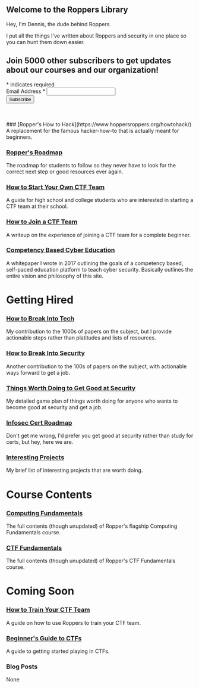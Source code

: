 ## Welcome to the Roppers Library

Hey, I'm Dennis, the dude behind Roppers. 

I put all the things I've written about Roppers and security in one place so you can hunt them down easier.

<div id="mc_embed_signup">
<form action="https://gmail.us5.list-manage.com/subscribe/post?u=4d03cc5db483966f7e0fe17cc&amp;id=8d9620c4b7" method="post" id="mc-embedded-subscribe-form" name="mc-embedded-subscribe-form" class="validate" target="_blank" novalidate>
    <div id="mc_embed_signup_scroll">
	<h2>Join 5000 other subscribers to get updates about our courses and our organization!</h2>
<div class="indicates-required"><span class="asterisk">*</span> indicates required</div>
<div class="mc-field-group">
	<label for="mce-EMAIL">Email Address  <span class="asterisk">*</span>
</label>
	<input type="email" value="" name="EMAIL" class="required email" id="mce-EMAIL">
</div>
	<div id="mce-responses" class="clear">
		<div class="response" id="mce-error-response" style="display:none"></div>
		<div class="response" id="mce-success-response" style="display:none"></div>
	</div>    <!-- real people should not fill this in and expect good things - do not remove this or risk form bot signups-->
    <div style="position: absolute; left: -5000px;" aria-hidden="true"><input type="text" name="b_4d03cc5db483966f7e0fe17cc_8d9620c4b7" tabindex="-1" value=""></div>
    <div class="clear"><input type="submit" value="Subscribe" name="subscribe" id="mc-embedded-subscribe" class="button"></div>
    </div>
</form>
</div>
<script type='text/javascript' src='//s3.amazonaws.com/downloads.mailchimp.com/js/mc-validate.js'></script><script type='text/javascript'>(function($) {window.fnames = new Array(); window.ftypes = new Array();fnames[0]='EMAIL';ftypes[0]='email';}(jQuery));var $mcj = jQuery.noConflict(true);</script>
<!--End mc_embed_signup-->
<br>
<br>
### [Ropper's How to Hack](https://www.hoppersroppers.org/howtohack/)
A replacement for the famous hacker-how-to that is actually meant for beginners.

### [Ropper's Roadmap](https://www.hoppersroppers.org/roadmap/)
The roadmap for students to follow so they never have to look for the correct next step or good resources ever again.

### [How to Start Your Own CTF Team](/startCTFteam.md)
A guide for high school and college students who are interested in starting a CTF team at their school.

### [How to Join a CTF Team](/joinCTFteam.md)
A writeup on the experience of joining a CTF team for a complete beginner.

### [Competency Based Cyber Education](/competencyBasedEdu.md)
A whitepaper I wrote in 2017 outlining the goals of a competency based, self-paced education platform to teach cyber security. Basically outlines the entire vision and philosophy of this site.

# Getting Hired 

### [How to Break Into Tech](/breakIntoTech.md)
My contribution to the 1000s of papers on the subject, but I provide actionable steps rather than platitudes and lists of resources.

### [How to Break Into Security](/breakIntoSecurity.md)
Another contribution to the 100s of papers on the subject, with actionable ways forward to get a job.

### [Things Worth Doing to Get Good at Security](/thingsWorthDoing.md)
My detailed game plan of things worth doing for anyone who wants to become good at security and get a job.

### [Infosec Cert Roadmap](/infosecCertRoadmap.md)
Don't get me wrong, I'd prefer you get good at security rather than study for certs, but hey, here we are.

### [Interesting Projects](/interestingProjects.md)
My brief list of interesting projects that are worth doing.

# Course Contents

### [Computing Fundamentals](https://www.hoppersroppers.org/fundamentals/)
The full contents (though unupdated) of Ropper's flagship Computing Fundamentals course.

### [CTF Fundamentals](https://www.hoppersroppers.org/ctf/)
The full contents (though unupdated) of Ropper's CTF Fundamentals course.


# Coming Soon

### [How to Train Your CTF Team](/trainCTFteam.md)
A guide on how to use Roppers to train your CTF team.

### [Beginner's Guide to CTFs](/learnCTF.md)
A guide to getting started playing in CTFs. 

### Blog Posts

None










